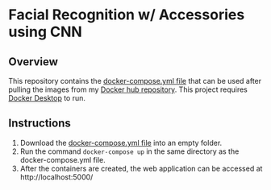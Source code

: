 # Facial Recognition w/ Accessories using CNN
## Overview
This repository contains the [docker-compose.yml file](docker-compose.yml) that can be used after pulling the images from my [Docker hub repository](https://hub.docker.com/r/shafiqninaba/fyp). This project requires [Docker Desktop](https://www.docker.com/products/docker-desktop/) to run.

## Instructions
1. Download the [docker-compose.yml file](docker-compose.yml) into an empty folder.
2. Run the command `docker-compose up` in the same directory as the docker-compose.yml file.
3. After the containers are created, the web application can be accessed at http://localhost:5000/

